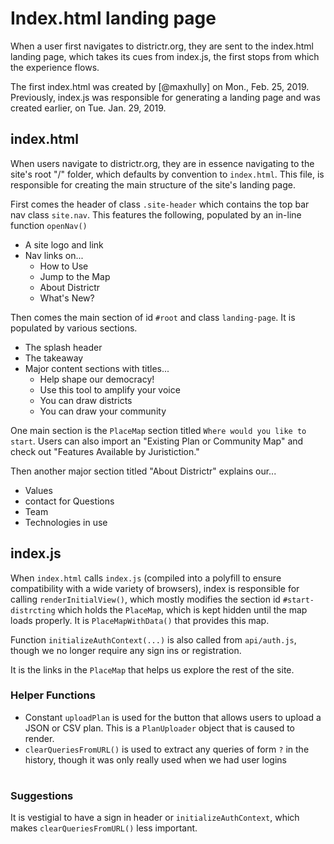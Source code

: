 # Index.html landing page

When a user first navigates to districtr.org, they are sent to the
index.html landing page, which takes its cues from index.js, the first
stops from which the experience flows.

The first index.html was created by [@maxhully] on Mon., Feb. 25, 2019.
Previously, index.js was responsible for generating a landing page and was
created earlier, on Tue. Jan. 29, 2019. 

## index.html

When users navigate to districtr.org, they are in essence navigating to the
site's root "/" folder, which defaults by convention to `index.html`. This file,
is responsible for creating the main structure of the site's landing page.

First comes the header of class `.site-header` which contains the top bar
nav class `site.nav`. This features the following, populated by an in-line function
`openNav()`
- A site logo and link
- Nav links on...
  - How to Use
  - Jump to the Map
  - About Districtr
  - What's New?

Then comes the main section of id `#root` and class `landing-page`. It is
populated by various sections.
- The splash header
- The takeaway
- Major content sections with titles...
   - Help shape our democracy!
   - Use this tool to amplify your voice
   - You can draw districts
   - You can draw your community

One main section is the `PlaceMap` section titled `Where would you like to start`.
Users can also import an "Existing Plan or Community Map" and check out "Features
Available by Juristiction."

Then another major section titled "About Districtr" explains our...
- Values
- contact for Questions
- Team
- Technologies in use

## index.js

When `index.html` calls `index.js` (compiled into a polyfill to ensure compatibility
with a wide variety of browsers), index is responsible for calling `renderInitialView()`,
which mostly modifies the section id `#start-distrcting` which holds the `PlaceMap`,
which is kept hidden until the map loads properly. It is `PlaceMapWithData()` that
provides this map.

Function `initializeAuthContext(...)` is also called from `api/auth.js`, though we no longer require any sign ins or registration.

It is the links in the `PlaceMap` that helps us explore the rest of the site.

### Helper Functions

- Constant `uploadPlan` is used for the button that allows users to upload a JSON
or CSV plan. This is a `PlanUploader` object that is caused to render.
- `clearQueriesFromURL()` is used to extract any queries of form `?` in the history,
though it was only really used when we had user logins

# #
### Suggestions

It is vestigial to have a sign in header or `initializeAuthContext`, which makes
`clearQueriesFromURL()` less important.
